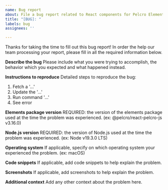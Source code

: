 ```yaml
---
name: Bug report
about: File a bug report related to React components for Pelcro Elements.
title: "[BUG]: "
labels: bug
assignees: ''

---
```


Thanks for taking the time to fill out this bug report! In order the help our team processing your report, please fill in all the required information below.

**Describe the bug**
Please include what you were trying to accomplish, the behavior which you expected and what happened instead.

**Instructions to reproduce**
Detailed steps to reproduce the bug:
1. Fetch a '...'
2. Update the '...'
3. Run command '...'
4. See error

**Elements package version**
REQUIRED: the version of the elements package used at the time the problem was experienced. (ex: @pelcro/react-pelcro-js v3.16.0)

**Node.js version**
REQUIRED: the version of Node.js used at the time the problem was experienced. (ex: Node v19.3.0 LTS)

**Operating system**
If applicable, specify on which operating system your experienced the problem. (ex: macOS)

**Code snippets**
If applicable, add code snippets to help explain the problem.

**Screenshots**
If applicable, add screenshots to help explain the problem.

**Additional context**
Add any other context about the problem here.